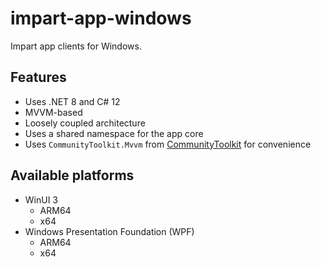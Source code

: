 # impart-app-windows

Impart app clients for Windows.

## Features

* Uses .NET 8 and C# 12
* MVVM-based
* Loosely coupled architecture
* Uses a shared namespace for the app core
* Uses `CommunityToolkit.Mvvm` from [CommunityToolkit](https://github.com/CommunityToolkit/dotnet) for convenience

## Available platforms

* WinUI 3
  - ARM64
  - x64
* Windows Presentation Foundation (WPF)
  - ARM64
  - x64
